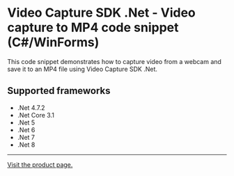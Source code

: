 ﻿# Video Capture SDK .Net - Video capture to MP4 code snippet (C#/WinForms)

This code snippet demonstrates how to capture video from a webcam and save it to an MP4 file using Video Capture SDK .Net.

## Supported frameworks

* .Net 4.7.2
* .Net Core 3.1
* .Net 5
* .Net 6
* .Net 7
* .Net 8

---

[Visit the product page.](https://www.visioforge.com/video-capture-sdk-net)
